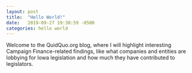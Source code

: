 ```yaml
---
layout: post
title:  "Hello World!"
date:   2019-09-27 19:30:59 -0500
categories: hello world
---
```

Welcome to the QuidQuo.org blog, where I will highlight interesting Campaign Finance-related findings, like what companies and entities are lobbying for Iowa legislation and how much they have contributed to legislators.
